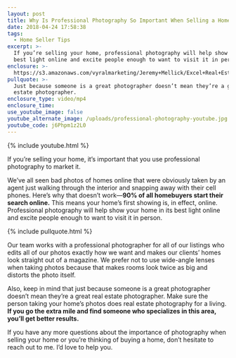 ```yaml
---
layout: post
title: Why Is Professional Photography So Important When Selling a Home?
date: 2018-04-24 17:58:38
tags:
  - Home Seller Tips
excerpt: >-
  If you’re selling your home, professional photography will help show it in its
  best light online and excite people enough to want to visit it in person.
enclosure: >-
  https://s3.amazonaws.com/vyralmarketing/Jeremy+Mellick/Excel+Real+Estate+Experts-+Why+Is+Professional+Photography+So+Important+When+Selling+a+Home%253F+(1).mp4
pullquote: >-
  Just because someone is a great photographer doesn’t mean they’re a great real
  estate photographer.
enclosure_type: video/mp4
enclosure_time:
use_youtube_image: false
youtube_alternate_image: /uploads/professional-photography-youtube.jpg
youtube_code: j6Phpm1z2L0
---
```


{% include youtube.html %}

If you’re selling your home, it’s important that you use professional photography to market it.&nbsp;

We’ve all seen bad photos of homes online that were obviously taken by an agent just walking through the interior and snapping away with their cell phones. Here’s why that doesn’t work—**90% of all homebuyers start their search online.** This means your home’s first showing is, in effect, online. Professional photography will help show your home in its best light online and excite people enough to want to visit it in person.&nbsp;

{% include pullquote.html %}

Our team works with a professional photographer for all of our listings who edits all of our photos exactly how we want and makes our clients’ homes look straight out of a magazine. We prefer not to use wide-angle lenses when taking photos because that makes rooms look twice as big and distorts the photo itself.&nbsp;

Also, keep in mind that just because someone is a great photographer doesn’t mean they’re a great real estate photographer. Make sure the person taking your home’s photos does real estate photography for a living. **If you go the extra mile and find someone who specializes in this area, you’ll get better results.**&nbsp;

If you have any more questions about the importance of photography when selling your home or you’re thinking of buying a home, don’t hesitate to reach out to me. I’d love to help you.&nbsp;<br>&nbsp;